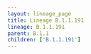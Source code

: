 ```yaml
---
layout: lineage_page
title: Lineage B.1.1.191
lineage: B.1.1.191
parent: B.1.1
children: ['B.1.1.191']
---
```

